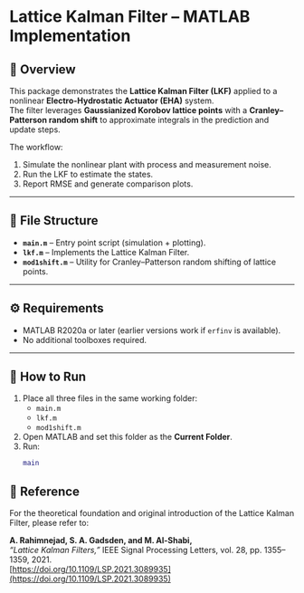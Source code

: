 # Lattice Kalman Filter – MATLAB Implementation

## 📌 Overview
This package demonstrates the **Lattice Kalman Filter (LKF)** applied to a nonlinear **Electro-Hydrostatic Actuator (EHA)** system.  
The filter leverages **Gaussianized Korobov lattice points** with a **Cranley–Patterson random shift** to approximate integrals in the prediction and update steps.  

The workflow:
1. Simulate the nonlinear plant with process and measurement noise.  
2. Run the LKF to estimate the states.  
3. Report RMSE and generate comparison plots.

---

## 📂 File Structure
- **`main.m`** – Entry point script (simulation + plotting).  
- **`lkf.m`** – Implements the Lattice Kalman Filter.  
- **`mod1shift.m`** – Utility for Cranley–Patterson random shifting of lattice points.

---

## ⚙️ Requirements
- MATLAB R2020a or later (earlier versions work if `erfinv` is available).  
- No additional toolboxes required.

---

## 🚀 How to Run
1. Place all three files in the same working folder:  
   - `main.m`  
   - `lkf.m`  
   - `mod1shift.m`  
2. Open MATLAB and set this folder as the **Current Folder**.  
3. Run:
   ```matlab
   main

## 📖 Reference

For the theoretical foundation and original introduction of the Lattice Kalman Filter, please refer to:

**A. Rahimnejad, S. A. Gadsden, and M. Al-Shabi,**  
*“Lattice Kalman Filters,”* IEEE Signal Processing Letters, vol. 28, pp. 1355–1359, 2021.  
[https://doi.org/10.1109/LSP.2021.3089935](https://doi.org/10.1109/LSP.2021.3089935)

